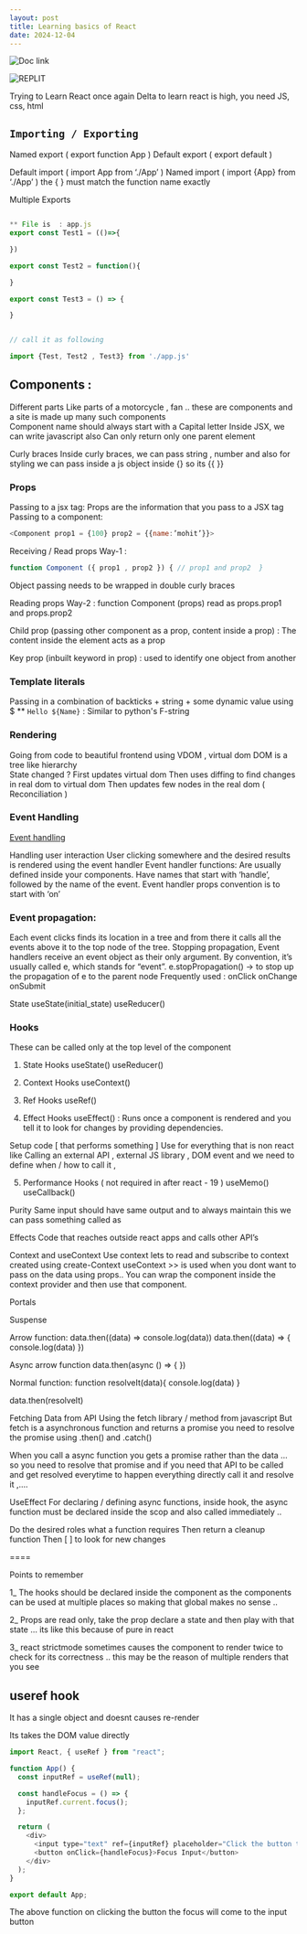```yaml
---
layout: post
title: Learning basics of React  
date: 2024-12-04
---
```



![Doc link](https://docs.google.com/document/d/1Bg43BoC0xSmXugYI7L27NJm4ZFUaHDYlVYsFiTiodTM/edit?usp=sharing) 


![REPLIT](https://replit.com/@mohitdulani1/eg)

Trying to Learn React once again 
Delta to learn react is high, you need JS, css, html 

## `Importing / Exporting`
Named export ( export function App ) 
Default export ( export default <name> )

Default import ( import App from ‘./App’ )
Named import ( import {App} from ‘./App’ )  the { } must match the function name exactly 


Multiple Exports

```javascript

** File is  : app.js
export const Test1 = (()=>{

})

export const Test2 = function(){

}

export const Test3 = () => {

}


// call it as following

import {Test, Test2 , Test3} from './app.js'

```

## Components :

Different parts 
Like parts of a motorcycle , fan .. these are components and a site is made up many such components  
Component name should always start with a Capital letter
Inside JSX, we can write javascript also 
Can only return only one parent element 

Curly braces 
Inside curly braces, we can pass string , number and also for styling we can pass inside a js object inside {} so its {{ }}

### Props 
Passing to a jsx tag: Props are the information that you pass to a JSX tag
Passing to a component:

```javascript
<Component prop1 = {100} prop2 = {{name:’mohit’}}>
```

Receiving / Read props Way-1 :

```javascript
function Component ({ prop1 , prop2 }) { // prop1 and prop2  }
```

Object passing needs to be wrapped in double curly braces

Reading props Way-2 : function Component (props) read as props.prop1 and props.prop2

Child prop (passing other component as a prop, content inside a prop) : The content inside the element acts as a prop

Key prop (inbuilt keyword in prop) : used to identify one object from another 


### Template literals 
Passing in a combination of backticks + string + some dynamic value using $
** ` Hello ${Name} ` : Similar to python's F-string  


### Rendering
Going from code to beautiful frontend  using VDOM , virtual dom
DOM is a tree like hierarchy  
State changed ? First updates virtual dom 
Then uses diffing to find changes in real dom to virtual dom
Then updates few nodes in the real dom ( Reconciliation ) 

### Event Handling
[Event handling](https://youtu.be/wIyHSOugGGw)


Handling user interaction 
User clicking somewhere and the desired results is rendered using the event handler 
Event handler functions:
Are usually defined inside your components.
Have names that start with ‘handle’, followed by the name of the event.
Event handler props convention is to start with ‘on’ 

### Event propagation:
Each event clicks finds its location in a tree and from there it calls all the events above it to the top node of the tree. 
Stopping propagation, Event handlers receive an event object as their only argument. By convention, it’s usually called e, which stands for “event”. 
e.stopPropagation() → to stop up the propagation of e to the parent node 
Frequently used : onClick
onChange
onSubmit 


State
useState(initial_state)
useReducer() 

### Hooks
These can be called only at the top level of the component  
1. State Hooks
useState()
useReducer() 

2. Context Hooks
useContext()

3. Ref Hooks
useRef()

4. Effect Hooks
useEffect() : Runs once a component is rendered and you tell it to look for changes by providing dependencies. 

Setup code [ that performs something ] 
Use for everything that is non react like Calling an external API , external JS library , DOM event and we need to define when / how to call it , 



5. Performance Hooks ( not required in after react - 19 ) 
useMemo()
useCallback()

Purity
Same input should have same output and to always maintain this we can pass something called as <StrictMode>

Effects
Code that reaches outside react apps and calls other API’s

Context and useContext
Use context lets to read and subscribe to context created using create-Context
useContext >> is used when you dont want to pass on the data using props.. 
You can wrap the component inside the context provider and then use that component. 
   


Portals



Suspense 


Arrow function:
data.then((data) => console.log(data))
data.then((data) => {
   console.log(data)
})

Async arrow function 
data.then(async () => { })


Normal function:
function resolveIt(data){
   console.log(data)
}

data.then(resolveIt)


Fetching Data from API 
Using the fetch library / method from javascript 
But fetch is a asynchronous function and returns a promise you need to resolve the promise using .then() and .catch()

When you call a async function you gets a promise rather than the data … so you need to resolve that promise and if you need that API to be called and get resolved everytime to happen everything directly call it and resolve it ,.... 

 
UseEffect
For declaring / defining async functions, inside hook, the async function must be declared inside the scop and also called immediately ..

Do the desired roles what a function requires 
Then return a cleanup function 
Then [ ] to look for new changes 
 


==== 

Points to remember 

1_ The hooks should be declared inside the component as the components can be used at multiple places so making that global makes no sense .. 

2_ Props are read only, take the prop declare a state and then play with that state … its like this because of pure in react 

3_ react strictmode sometimes causes the component to render twice to check for its correctness .. this may be the reason of multiple renders that you see 



## useref hook 

It has a single object and doesnt causes re-render

Its takes the DOM value directly

```javascript
import React, { useRef } from "react";

function App() {
  const inputRef = useRef(null);

  const handleFocus = () => {
    inputRef.current.focus();
  };

  return (
    <div>
      <input type="text" ref={inputRef} placeholder="Click the button to focus" />
      <button onClick={handleFocus}>Focus Input</button>
    </div>
  );
}

export default App;
```

The above function on clicking the button the focus will come to the input button 

































